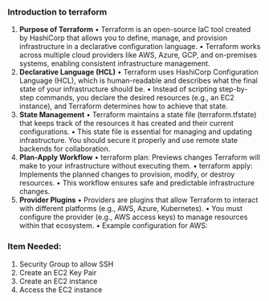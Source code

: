 ### Introduction to terraform

1. **Purpose of Terraform**
   •	Terraform is an open-source IaC tool created by HashiCorp that allows you to define, manage, and provision infrastructure in a declarative configuration language.
   •	Terraform works across multiple cloud providers like AWS, Azure, GCP, and on-premises systems, enabling consistent infrastructure management.
2. **Declarative Language (HCL)**
   •	Terraform uses HashiCorp Configuration Language (HCL), which is human-readable and describes what the final state of your infrastructure should be.
   •	Instead of scripting step-by-step commands, you declare the desired resources (e.g., an EC2 instance), and Terraform determines how to achieve that state.
3. **State Management**
   •	Terraform maintains a state file (terraform.tfstate) that keeps track of the resources it has created and their current configurations.
   •	This state file is essential for managing and updating infrastructure. You should secure it properly and use remote state backends for collaboration.
4. **Plan-Apply Workflow**
   •	terraform plan: Previews changes Terraform will make to your infrastructure without executing them.
   •	terraform apply: Implements the planned changes to provision, modify, or destroy resources.
   •	This workflow ensures safe and predictable infrastructure changes.
5. **Provider Plugins**
   •	Providers are plugins that allow Terraform to interact with different platforms (e.g., AWS, Azure, Kubernetes).
   •	You must configure the provider (e.g., AWS access keys) to manage resources within that ecosystem.
   •	Example configuration for AWS:

### Item Needed:

1. Security Group to allow SSH
2. Create an EC2 Key Pair
3. Create an EC2 instance
4. Access the EC2 instance

